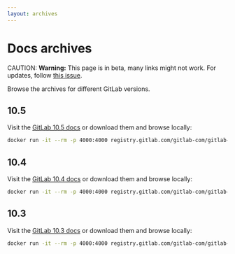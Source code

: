```yaml
---
layout: archives
---
```


# Docs archives

CAUTION: **Warning:**
This page is in beta, many links might not work. For updates, follow
[this issue](https://gitlab.com/gitlab-com/gitlab-docs/issues/16).

Browse the archives for different GitLab versions.

## 10.5

Visit the [GitLab 10.5 docs](/10.5/) or download them and browse locally:

```sh
docker run -it --rm -p 4000:4000 registry.gitlab.com/gitlab-com/gitlab-docs:10.5
```

## 10.4

Visit the [GitLab 10.4 docs](/10.4/) or download them and browse locally:

```sh
docker run -it --rm -p 4000:4000 registry.gitlab.com/gitlab-com/gitlab-docs:10.4
```

## 10.3

Visit the [GitLab 10.3 docs](/10.3/) or download them and browse locally:

```sh
docker run -it --rm -p 4000:4000 registry.gitlab.com/gitlab-com/gitlab-docs:10.3
```
